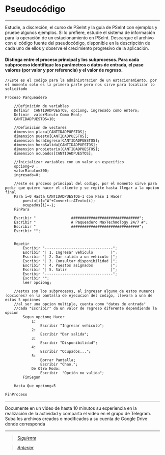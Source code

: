 # Pseudocódigo

----

Estudie, a discreción, el curso de PSeInt y la guía de PSeInt con ejemplos y pruebe algunos ejemplos. Si lo prefiere, estudie el sistema de información para la operación de un estacionamiento en PSeInt. Descargue el archivo con el código fuente del pseudocódigo, disponible en la descripción de cada uno de ellos y observe el crecimiento progresivo de la aplicación.
#### Distinga entre el proceso principal y los subprocesos. Para cada subproceso identifique los parámetros o datos de entrada, el pase valores (por valor y por referencia) y el valor de regreso.

```
//Este es el codigo para la administracion de un estacionamiento, por el momento solo es la primera parte pero nos sirve para localizar lo solicitado

Proceso Parqueadero
	
	//Definición de variables
	Definir  CANTIDADPUESTOS, opciong, ingresado como entero; 
	Definir  valorMinuto Como Real;
	CANTIDADPUESTOS=10;
	
	//Definición de vectores
	dimension placa[CANTIDADPUESTOS];
	dimension puesto[CANTIDADPUESTOS];
	dimension horaIngreso[CANTIDADPUESTOS];
	dimension horaSalida[CANTIDADPUESTOS];
	dimension propietario[CANTIDADPUESTOS];
	dimension ocupados[CANTIDADPUESTOS];
	
	//Inicializar variables con un valor en especifico
	opciong=0 ;
	valorMinuto=300;
	ingresado=0;
	
	//este es proceso principal del codigo, por el momento sirve para pedir que quiere hacer el cliente y se repite hasta llegar a la opcion final
	Para i=0 Hasta CANTIDADPUESTOS-1 Con Paso 1 Hacer
		puesto[i]="A"+ConvertirATexto(i);
		ocupados[i]=-1;
	FinPara
	
	Escribir "                ###############################";
	Escribir "                # Paqueadero MaxTechnology 24/7 #";
	Escribir "                ###############################";
	Escribir "";
	
	
	Repetir
		Escribir "-------------------------------";
		Escribir "| 1. Ingresar vehiculo        |";
		Escribir "| 2. Dar salida a un vehiculo |";
		Escribir "| 3. Consultar disponibilidad |";
		Escribir "| 4. Puestos asignados        |";
		Escribir "| 5. Salir                    |";
		Escribir "-------------------------------";
		Escribir "";
		leer opciong;

    //estos son los subprocesos, al ingresar alguno de estos numeros (opciones) en la pantalla de ejecucion del codigo, llevara a una de estas 5 opciones
    //al ser una opcion multiple, cuenta como "datos de entrada"
    //cada "Escribir" da un valor de regreso diferente dependiendo la opcion
		Segun opciong Hacer
			1:
				Escribir "Ingresar vehiculo";
			2:
				Escribir "Dar salida";
			3:
				Escribir "Disponibilidad";
			4:
				Escribir "Ocupados...";
			5:
				Borrar Pantalla;
				Escribir "Chao.";
			De Otro Modo:
				Escribir  "Opción no valida";
		FinSegun
		
	Hasta Que opciong=5
	
FinProceso

```

----

Documente en un video de hasta 10 minutos su experiencia en la realización de la actividad y comparta el video en el grupo de Telegram. Suba los archivos creados o modificados a su cuenta de Google Drive donde corresponda

----

> [*Siguiente*](Practica8.md)

> [*Anterior*](Practica6.md)
